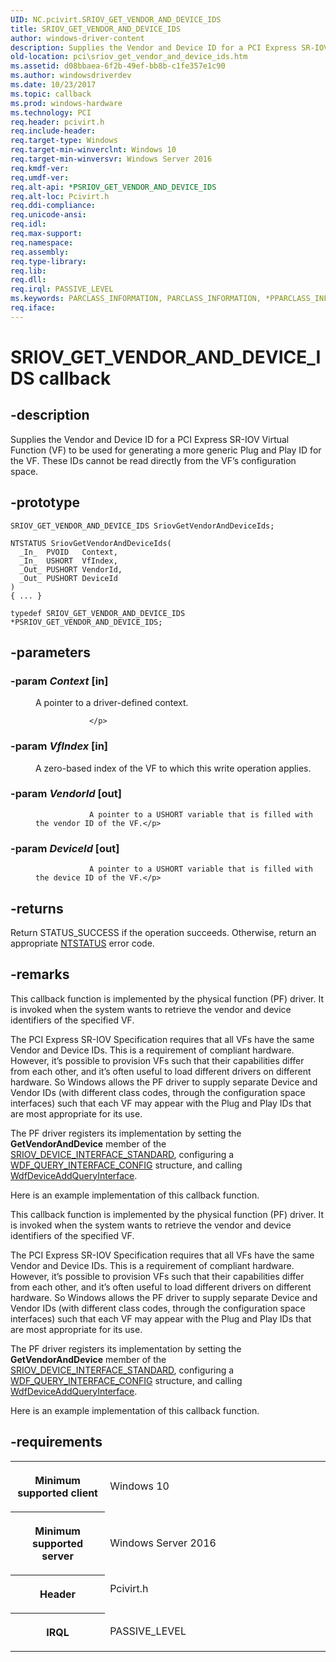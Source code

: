 ```yaml
---
UID: NC.pcivirt.SRIOV_GET_VENDOR_AND_DEVICE_IDS
title: SRIOV_GET_VENDOR_AND_DEVICE_IDS
author: windows-driver-content
description: Supplies the Vendor and Device ID for a PCI Express SR-IOV Virtual Function (VF) to be used for generating a more generic Plug and Play ID for the VF. These IDs cannot be read directly from the VF’s configuration space.
old-location: pci\sriov_get_vendor_and_device_ids.htm
ms.assetid: d08bbaea-6f2b-49ef-bb8b-c1fe357e1c90
ms.author: windowsdriverdev
ms.date: 10/23/2017
ms.topic: callback
ms.prod: windows-hardware
ms.technology: PCI
req.header: pcivirt.h
req.include-header: 
req.target-type: Windows
req.target-min-winverclnt: Windows 10
req.target-min-winversvr: Windows Server 2016
req.kmdf-ver: 
req.umdf-ver: 
req.alt-api: *PSRIOV_GET_VENDOR_AND_DEVICE_IDS
req.alt-loc: Pcivirt.h
req.ddi-compliance: 
req.unicode-ansi: 
req.idl: 
req.max-support: 
req.namespace: 
req.assembly: 
req.type-library: 
req.lib: 
req.dll: 
req.irql: PASSIVE_LEVEL
ms.keywords: PARCLASS_INFORMATION, PARCLASS_INFORMATION, *PPARCLASS_INFORMATION
req.iface: 
---
```


# SRIOV_GET_VENDOR_AND_DEVICE_IDS callback



## -description
<p>Supplies the Vendor and Device ID for a PCI Express SR-IOV Virtual Function (VF) to be used for generating a more generic Plug and Play ID for the VF.  These IDs cannot be read directly from the VF’s configuration space.</p>


## -prototype

````
SRIOV_GET_VENDOR_AND_DEVICE_IDS SriovGetVendorAndDeviceIds;

NTSTATUS SriovGetVendorAndDeviceIds(
  _In_  PVOID   Context,
  _In_  USHORT  VfIndex,
  _Out_ PUSHORT VendorId,
  _Out_ PUSHORT DeviceId
)
{ ... }

typedef SRIOV_GET_VENDOR_AND_DEVICE_IDS *PSRIOV_GET_VENDOR_AND_DEVICE_IDS;
````


## -parameters
<dl>

### -param <i>Context</i> [in]

<dd>
<p>A pointer to a driver-defined context.
                    
                </p>
</dd>

### -param <i>VfIndex</i> [in]

<dd>
<p>A zero-based index of the VF to which this write operation applies.</p>
</dd>

### -param <i>VendorId</i> [out]

<dd>
<p>
                    
                A pointer to a USHORT variable that is filled with the vendor ID of the VF.</p>
</dd>

### -param <i>DeviceId</i> [out]

<dd>
<p>
                    
                A pointer to a USHORT variable that is filled with the device ID of the VF.</p>
</dd>
</dl>

## -returns
<p>
Return STATUS_SUCCESS if the operation succeeds. Otherwise, return an appropriate <a href="https://msdn.microsoft.com/7792201b-63bb-4db5-803d-2af02893d505">NTSTATUS</a> error code.</p>

## -remarks
<p>This callback function is implemented by the physical function (PF) driver. It is invoked  when the system wants to retrieve the vendor and device identifiers of the specified VF. </p>

<p>The PCI Express SR-IOV Specification requires that all VFs have the same Vendor and Device IDs.  This is a requirement of compliant hardware.  However, it’s possible to provision VFs such that their capabilities differ from each other, and it’s often useful to load different drivers on different hardware.  So Windows allows the  PF driver to supply separate Device and Vendor IDs (with different class codes, through the configuration space interfaces) such that each VF may appear with the Plug and Play IDs that are most appropriate for its use.</p>

<p>The PF driver registers its implementation by setting the <b>GetVendorAndDevice</b> member of the <a href="buses._sriov_device_interface_standard">SRIOV_DEVICE_INTERFACE_STANDARD</a>, configuring a <a href="https://msdn.microsoft.com/library/windows/hardware/ff552439">WDF_QUERY_INTERFACE_CONFIG</a> structure, and calling <a href="https://msdn.microsoft.com/library/windows/hardware/ff545870">WdfDeviceAddQueryInterface</a>.</p>

<p>Here is an example implementation of this callback function. </p>

<p>This callback function is implemented by the physical function (PF) driver. It is invoked  when the system wants to retrieve the vendor and device identifiers of the specified VF. </p>

<p>The PCI Express SR-IOV Specification requires that all VFs have the same Vendor and Device IDs.  This is a requirement of compliant hardware.  However, it’s possible to provision VFs such that their capabilities differ from each other, and it’s often useful to load different drivers on different hardware.  So Windows allows the  PF driver to supply separate Device and Vendor IDs (with different class codes, through the configuration space interfaces) such that each VF may appear with the Plug and Play IDs that are most appropriate for its use.</p>

<p>The PF driver registers its implementation by setting the <b>GetVendorAndDevice</b> member of the <a href="buses._sriov_device_interface_standard">SRIOV_DEVICE_INTERFACE_STANDARD</a>, configuring a <a href="https://msdn.microsoft.com/library/windows/hardware/ff552439">WDF_QUERY_INTERFACE_CONFIG</a> structure, and calling <a href="https://msdn.microsoft.com/library/windows/hardware/ff545870">WdfDeviceAddQueryInterface</a>.</p>

<p>Here is an example implementation of this callback function. </p>

## -requirements
<table>
<tr>
<th width="30%">
<p>Minimum supported client</p>
</th>
<td width="70%">
<p>Windows 10</p>
</td>
</tr>
<tr>
<th width="30%">
<p>Minimum supported server</p>
</th>
<td width="70%">
<p>Windows Server 2016</p>
</td>
</tr>
<tr>
<th width="30%">
<p>Header</p>
</th>
<td width="70%">
<dl>
<dt>Pcivirt.h</dt>
</dl>
</td>
</tr>
<tr>
<th width="30%">
<p>IRQL</p>
</th>
<td width="70%">
<p>PASSIVE_LEVEL</p>
</td>
</tr>
</table>